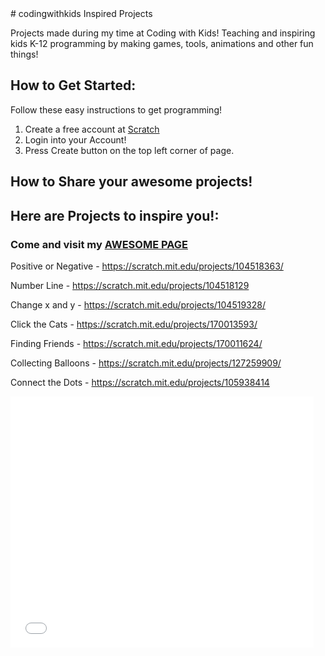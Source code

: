 
<head>
    <link rel="shortcut icon" href="images/scratch.ico">
</head>
# codingwithkids Inspired Projects

Projects made during my time at Coding with Kids! Teaching and inspiring kids K-12 programming by making games, tools, animations and other fun things!

## How to Get Started:
Follow these easy instructions to get programming!
1. Create a free account at [Scratch](https://scratch.mit.edu/)
2. Login into your Account!
3. Press Create button on the top left corner of page.

## How to Share your awesome projects!


## Here are Projects to inspire you!:

### Come and visit my [AWESOME PAGE](https://scratch.mit.edu/users/stevenngo36/)

Positive or Negative - https://scratch.mit.edu/projects/104518363/

Number Line - https://scratch.mit.edu/projects/104518129

Change x and y - https://scratch.mit.edu/projects/104519328/

Click the Cats - https://scratch.mit.edu/projects/170013593/

Finding Friends - https://scratch.mit.edu/projects/170011624/

Collecting Balloons - https://scratch.mit.edu/projects/127259909/

Connect the Dots - https://scratch.mit.edu/projects/105938414

<iframe allowtransparency="true" width="485" height="402" src="//scratch.mit.edu/projects/embed/203036842/?autostart=false" frameborder="0" allowfullscreen></iframe>
    
